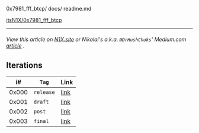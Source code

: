 0x7981_fff_btcp/ docs/
readme.md

[itsN1X/0x7981_fff_btcp](https://itsN1X.github.io/0x7981_fff_btcp)

---

###### View this article on [N1X.site](https://n1x.site/0x7981_fff_btcp/) or Nikolai's a.k.a. `@DrHushChuks`' Medium.com [article](https://medium.com/@DrHushchak/hi-for-sure-youve-already-heard-the-news-that-the-application-for-the-etf-futures-bitcoin-have-e910943b31b) .



## Iterations

| i# | `Tag` | Link |
|----|----|----|
| 0x000 | `release` | [link](/0x000) |
| 0x001 | `draft` | [link](./0x001) |
| 0x002 | `post` | [link](0x000.md) |
| 0x003 | `final` | [link](/0x000.md) |
